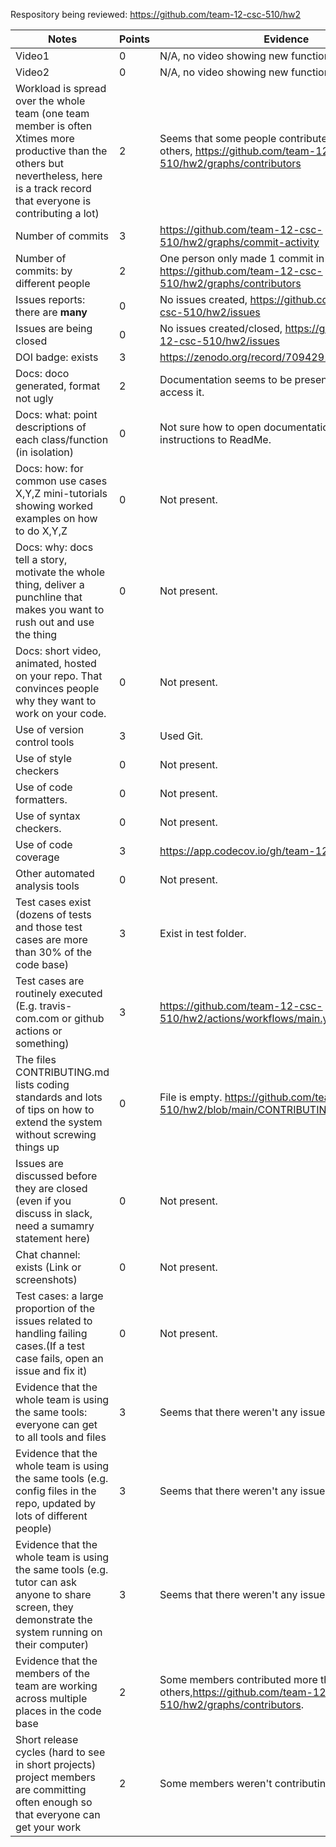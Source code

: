 Respository being reviewed: https://github.com/team-12-csc-510/hw2

|Notes|Points|Evidence|
|-----|------|---------|
| Video1 | 0 | N/A, no video showing new functionality. | 
| Video2 | 0 | N/A, no video showing new functionality. | 
| Workload is spread over the whole team (one team member is often Xtimes more productive than the others but nevertheless, here is a track record that everyone is contributing a lot) | 2 | Seems that some people contributed a lot more than others, https://github.com/team-12-csc-510/hw2/graphs/contributors |
|Number of commits| 3 | https://github.com/team-12-csc-510/hw2/graphs/commit-activity |
|Number of commits: by different people| 2 | One person only made 1 commit in the repo, https://github.com/team-12-csc-510/hw2/graphs/contributors |
|Issues reports: there are **many**| 0 | No issues created, https://github.com/team-12-csc-510/hw2/issues |
|Issues are being closed| 0 | No issues created/closed, https://github.com/team-12-csc-510/hw2/issues |
|DOI badge: exists| 3 | https://zenodo.org/record/7094291#.YzR3MHbMIuU |
|Docs: doco generated, format not ugly | 2 | Documentation seems to be present, not sure how to access it. |
|Docs: what: point descriptions of each class/function (in isolation) | 0 | Not sure how to open documentation, add instructions to ReadMe. |
|Docs: how: for common use cases X,Y,Z mini-tutorials showing worked examples on how to do X,Y,Z| 0 | Not present. |
|Docs: why: docs tell a story, motivate the whole thing, deliver a punchline that makes you want to rush out and use the thing| 0 | Not present. |
|Docs: short video, animated, hosted on your repo. That convinces people why they want to work on your code.| 0 | Not present. |
|Use of version control tools| 3 | Used Git. |
|Use of style checkers | 0 | Not present. |
|Use of code formatters. | 0 | Not present. |
|Use of syntax checkers. | 0 | Not present. |
|Use of code coverage | 3 | https://app.codecov.io/gh/team-12-csc-510/hw2 |
|Other automated analysis tools| 0 | Not present. |
|Test cases exist (dozens of tests and those test cases are more than 30% of the code base)| 3 | Exist in test folder. 
|Test cases are routinely executed (E.g. travis-com.com or github actions or something) | 3 | https://github.com/team-12-csc-510/hw2/actions/workflows/main.yml|
|The files CONTRIBUTING.md lists coding standards and lots of tips on how to extend the system without screwing things up| 0 | File is empty. https://github.com/team-12-csc-510/hw2/blob/main/CONTRIBUTING.md |
|Issues are discussed before they are closed (even if you discuss in slack, need a sumamry statement here) | 0 | Not present. |
|Chat channel: exists (Link or screenshots)| 0 | Not present. |
|Test cases: a large proportion of the issues related to handling failing cases.(If a test case fails, open an issue and fix it) | 0 | Not present. |
|Evidence that the whole team is using the same tools: everyone can get to all tools and files| 3 | Seems that there weren't any issues. |
|Evidence that the whole team is using the same tools (e.g. config files in the repo, updated by lots of different people)| 3 | Seems that there weren't any issues. |
|Evidence that the whole team is using the same tools (e.g. tutor can ask anyone to share screen, they demonstrate the system running on their computer)| 3 | Seems that there weren't any issues. |
|Evidence that the members of the team are working across multiple places in the code base| 2 | Some members contributed more than others,https://github.com/team-12-csc-510/hw2/graphs/contributors. |
|Short release cycles (hard to see in short projects) project members are committing often enough so that everyone can get your work| 2 | Some members weren't contributing often enough. |